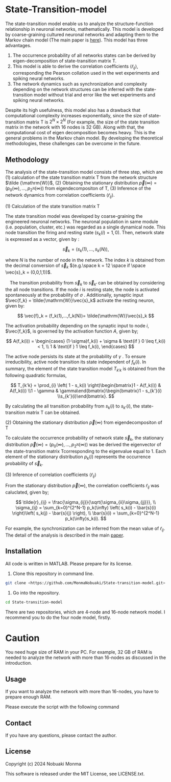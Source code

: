 # State-Transition-model

The state-transition model enable us to analyze the structure-function relationship in neuronal networks, mathematically. This model is developed by coarse-graining cultured neuronal networks and adapting them to the Markov chain model (The main paper is [here](https://arxiv.org/abs/2404.16582)).  This model has three advantages.

1. The occurrence probability of all networks states can be derived by eigen-decomposition of state-transition matrix $\mathrm{T}$. 
2. This model is able to derive the correlation coefficients $\langle \tilde{r}_{ij} \rangle$, corresponding the Pearson collation used in the wet experiments and spiking neural networks.
3. The network dynamics such as synchronization and complexity depending on the network structures can be inferred with the state-transition model without trial and error like the wet experiments and spiking neural networks.

Despite its high usefulness, this model also has a drawback that computational complexity increases exponentially, since  the size of state-transition matrix $\mathrm{T}$ is $2^N \times 2^N$  (For  example, the size of the state transition matrix in the network with 16 nodes is 32 GB). Along with that, the computational cost of eigen decomposition becomes heavy.  This is the general problems in the Markov chain model. By developing the theoretical methodologies,  these challenges can be overcome in the future.

## Methodology

The analysis of the state-transition model consists of three step, which are $(1)$ calculation of the state transition matrix $\mathrm{T}$ from the network structure $\tilde {\mathrm{W}}$, $(2)$ Obtaining the stationary distribution $\vec{p}(\infty) = (p_0(\infty),...,p_{2^N}(\infty))$  from eigendecompositon of $\mathrm{T}$, $(3)$ Inference of the network dynamics from correlation coefficients $\langle \tilde{r}_{ij} \rangle$. 

$(1)$ Calculation of the state transition matrix $\mathrm{T}$

The state transition model was developed by coarse-graining the engineered neuronal networks. The neuronal population in same module (i.e. population, cluster, etc.) was regarded as a single dynamical node. This node transition the firing and resting state ($s_k(i) = 1,0$). Then, network state is expressed as a vector, given by : 

$$
\vec{s}_k = (s_k(1),...,s_k(N)), 
$$

where $N$ is the number of node in the network.   The index $k$ is obtained from the decimal conversion of $\vec{s}_k$ $(e.g.\space k = 12 \space if \space \vec{s}_k = (0,0,1,1))$. 

　The transition probability from $\vec{s}_k$ to $\vec{s}_{k'}$ can be obtained by considering the all node transitions. If the node $i$ is resting state, the node is activated spontaneously at the probability of $\sigma$ . Additionally, synaptic input $\vec{f_k} = \tilde{\mathrm{W}}\vec{s}_k$ activate the resting neuron, given by: 

$$
 \vec{f}_k = (f_k(1),...,f_k(N))= \tilde{\mathrm{W}}\vec{s}_k
$$

 The activation probability depending on the synaptic input to node $i$, $\vec{f_k}$, is governed by the activation function $A$, given by;

$$
A(f_k(i)) = 
\begin{cases}
(1-\sigma)f_k(i) + \sigma & \text{if } 0 \leq f_k(i) < 1, \\
1 & \text{if } 1 \leq f_k(i),
\end{cases}
$$

The active node persists its state at the probability of $\gamma$ . To ensure irreducibility, active node transition its state independent of $f_k(i)$. In summary, the element of the state transition model $T_{k'k}$ is obtained from the following quadratic formulas, 

$$
T_{k'k} =  \prod_{i} \left( 1 - s_k(i) \right)\begin{bmatrix}1 - A(f_k(i)) & A(f_k(i)) \\1 - \gamma & \gamma\end{bmatrix}\begin{bmatrix}1 - s_{k'}(i) \\s_{k'}(i)\end{bmatrix}.
$$

By calculating the all transition probability from $s_k(i)$ to $s_{k'}(i)$, the state-transition matrix $\mathrm{T}$ can be obtained.

$(2)$ Obtaining the stationary distribution $\vec{p}(\infty)$  from eigendecompositon of $\mathrm{T}$

To calculate the occurrence probability of network state $\vec{s}_k$,  the stationary distribution $\vec{p}(\infty) = (p_0(\infty),...,p_{2^N}(\infty))$ was be derived the eigenvector of the state-transition  matrix $\mathrm{T}$corresponding to the eigenvalue equal to 1.  Each element of the stationary distribution $p_k(i)$ represents the occurrence probability of $\vec{s}_k$.

$(3)$ Inference of correlation coefficients $\langle \tilde{r}_{ij} \rangle$

 From the stationary distribution $\vec{p}(\infty)$, the correlation coefficients $\tilde{r}_{ij}$ was caluclated, given by;

$$
\tilde{r}_{ij} = \frac{\sigma_{ij}}{\sqrt{\sigma_{ii}\sigma_{jj}}}, 
\\
\sigma_{ij} = \sum_{k=0}^{2^N-1} p_k(\infty) \left( s_k(i) - \bar{s}(i) \right)\left( s_k(j) - \bar{s}(j) \right),
\\
\bar{s}(i) = \sum_{k=0}^{2^N-1} p_k(\infty)s_k(i).
$$

 For example, the synchronization can be inferred from the mean value of $\tilde{r}_{ij}$. The detail of the analysis is described in the main  [paper](https://arxiv.org/abs/2404.16582).

## Installation

All code is written in MATLAB. Please prepare for its license.

1. Clone this repository in command line.

```bash
git clone <https://github.com/MonmaNobuaki/State-transition-model.git>
```

1. Go into the repository.

```bash
cd State-transition-model
```

There are two repositories, which are 4-node and 16-node network model. I recommend you to do the four node model, firstly.

# Caution

You need huge size of RAM in your PC. For example, 32 GB of RAM is needed to analyze the network with more than 16-nodes as discussed in the introduction. 

## Usage

If you want to analyze the network with more than 16-nodes, you have to prepare enough RAM.

Please execute the script with the following command

## Contact

If you have any questions, please contact the author.

## License

Copyright (c) 2024 Nobuaki Monma

This software is released under the MIT License, see LICENSE.txt.
